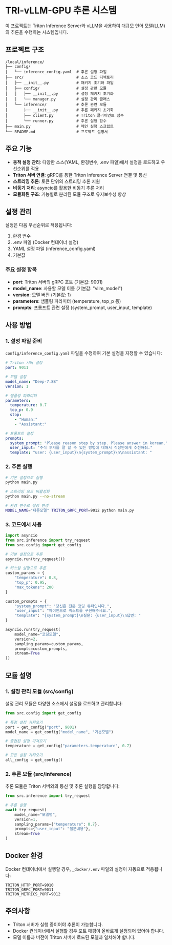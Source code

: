 # TRI-vLLM-GPU 추론 시스템

이 프로젝트는 Triton Inference Server와 vLLM을 사용하여 대규모 언어 모델(LLM)의 추론을 수행하는 시스템입니다.

## 프로젝트 구조

```
/local/inference/
├── config/
│   └── inference_config.yaml  # 추론 설정 파일
├── src/                       # 소스 코드 디렉토리
│   ├── __init__.py            # 패키지 초기화 파일
│   ├── config/                # 설정 관련 모듈
│   │   ├── __init__.py        # 설정 패키지 초기화
│   │   └── manager.py         # 설정 관리 클래스
│   └── inference/             # 추론 관련 모듈
│       ├── __init__.py        # 추론 패키지 초기화
│       ├── client.py          # Triton 클라이언트 함수
│       └── runner.py          # 추론 실행 함수
├── main.py                    # 메인 실행 스크립트
└── README.md                  # 프로젝트 설명서
```

## 주요 기능

- **동적 설정 관리**: 다양한 소스(YAML, 환경변수, .env 파일)에서 설정을 로드하고 우선순위를 적용
- **Triton 서버 연결**: gRPC를 통한 Triton Inference Server 연결 및 통신
- **스트리밍 추론**: 토큰 단위의 스트리밍 추론 지원
- **비동기 처리**: asyncio를 활용한 비동기 추론 처리
- **모듈화된 구조**: 기능별로 분리된 모듈 구조로 유지보수성 향상

## 설정 관리

설정은 다음 우선순위로 적용됩니다:
1. 환경 변수
2. .env 파일 (Docker 컨테이너 설정)
3. YAML 설정 파일 (inference_config.yaml)
4. 기본값

### 주요 설정 항목

- **port**: Triton 서버의 gRPC 포트 (기본값: 9001)
- **model_name**: 사용할 모델 이름 (기본값: "vllm_model")
- **version**: 모델 버전 (기본값: 1)
- **parameters**: 샘플링 파라미터 (temperature, top_p 등)
- **prompts**: 프롬프트 관련 설정 (system_prompt, user_input, template)

## 사용 방법

### 1. 설정 파일 준비

`config/inference_config.yaml` 파일을 수정하여 기본 설정을 지정할 수 있습니다:

```yaml
# Triton 서버 설정
port: 9011

# 모델 설정
model_name: "Deep-7.8B"
version: 1

# 샘플링 파라미터
parameters:
  temperature: 0.7
  top_p: 0.9
  stop:
    - "Human:"
    - "Assistant:"

# 프롬프트 설정
prompts:
  system_prompt: "Please reason step by step. Please answer in korean."
  user_input: "주식 투자를 잘 할 수 있는 방법에 대해서 직장인에게 추천해줘."
  template: "user: {user_input}\n{system_prompt}\n\nassistant: "
```

### 2. 추론 실행

```bash
# 기본 설정으로 실행
python main.py

# 스트리밍 모드 비활성화
python main.py --no-stream

# 환경 변수로 설정 변경
MODEL_NAME="다른모델" TRITON_GRPC_PORT=9012 python main.py
```

### 3. 코드에서 사용

```python
import asyncio
from src.inference import try_request
from src.config import get_config

# 기본 설정으로 추론
asyncio.run(try_request())

# 커스텀 설정으로 추론
custom_params = {
    "temperature": 0.8,
    "top_p": 0.95,
    "max_tokens": 200
}

custom_prompts = {
    "system_prompt": "당신은 전문 코딩 튜터입니다.",
    "user_input": "파이썬으로 퀵소트를 구현해주세요.",
    "template": "{system_prompt}\n질문: {user_input}\n답변: "
}

asyncio.run(try_request(
    model_name="코딩모델",
    version=2,
    sampling_params=custom_params,
    prompts=custom_prompts,
    stream=True
))
```

## 모듈 설명

### 1. 설정 관리 모듈 (src/config)

설정 관리 모듈은 다양한 소스에서 설정을 로드하고 관리합니다:

```python
from src.config import get_config

# 특정 설정 가져오기
port = get_config("port", 9001)
model_name = get_config("model_name", "기본모델")

# 중첩된 설정 가져오기
temperature = get_config("parameters.temperature", 0.7)

# 모든 설정 가져오기
all_config = get_config()
```

### 2. 추론 모듈 (src/inference)

추론 모듈은 Triton 서버와의 통신 및 추론 실행을 담당합니다:

```python
from src.inference import try_request

# 추론 실행
await try_request(
    model_name="모델명",
    version=1,
    sampling_params={"temperature": 0.7},
    prompts={"user_input": "질문내용"},
    stream=True
)
```

## Docker 환경

Docker 컨테이너에서 실행할 경우, `_docker/.env` 파일의 설정이 자동으로 적용됩니다:

```
TRITON_HTTP_PORT=9010
TRITON_GRPC_PORT=9011
TRITON_METRICS_PORT=9012
```

## 주의사항

- Triton 서버가 실행 중이어야 추론이 가능합니다.
- Docker 컨테이너에서 실행할 경우 포트 매핑이 올바르게 설정되어 있어야 합니다.
- 모델 이름과 버전이 Triton 서버에 로드된 모델과 일치해야 합니다.
